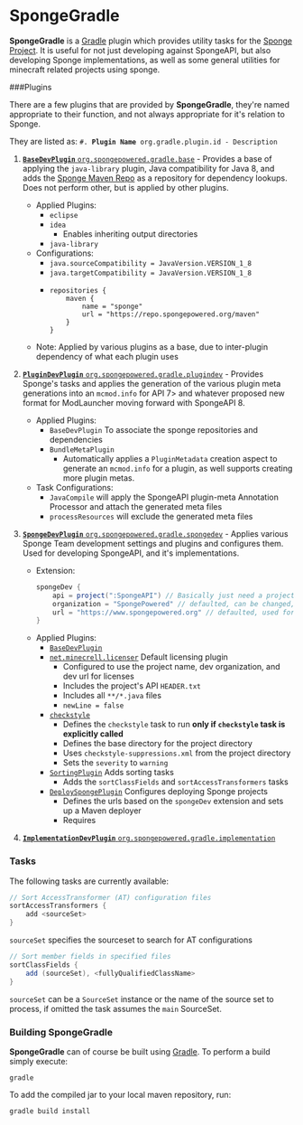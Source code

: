 # SpongeGradle

**SpongeGradle** is a [Gradle](http://gradle.org/) plugin which provides utility tasks for the [Sponge Project](/SpongePowered).
It is useful for not just developing against SpongeAPI, but also developing Sponge implementations, as well as some general utilities
for minecraft related projects using sponge. 

###Plugins

There are a few plugins that are provided by **SpongeGradle**, they're named appropriate to their function, and not
always appropriate for it's relation to Sponge.

They are listed as: `#. `**`Plugin Name`**` org.gradle.plugin.id - Description`

1. [**`BaseDevPlugin`** `org.spongepowered.gradle.base`](src/main/kotlin/org/spongepowered/gradle/plugindev/BaseDevPlugin.kt) -
Provides a base of applying the `java-library` plugin, Java compatibility for Java 8, and adds the 
[Sponge Maven Repo](https://repo.spongepowered.org/maven) as a repository for dependency lookups. Does not perform other, but is applied by other
 plugins.
    - Applied Plugins:
        - `eclipse`
        - `idea`
            - Enables inheriting output directories
        - `java-library`
    - Configurations:
        - `java.sourceCompatibility = JavaVersion.VERSION_1_8`
        - `java.targetCompatibility = JavaVersion.VERSION_1_8`
        - ```
          repositories {
              maven {
                  name = "sponge"
                  url = "https://repo.spongepowered.org/maven"                
              }
          }
          ```
    - Note: Applied by various plugins as a base, due to inter-plugin dependency of what each plugin uses
1. [**`PluginDevPlugin`** `org.spongepowered.gradle.plugindev`](src/main/kotlin/org/spongepowered/gradle/plugindev/PluginDevPlugin.kt) -
Provides Sponge's tasks and applies the generation of the various
plugin meta generations into an `mcmod.info` for API 7> and whatever proposed new format for
ModLauncher moving forward with SpongeAPI 8.
    - Applied Plugins:
        - `BaseDevPlugin` To associate the sponge repositories and dependencies
        - `BundleMetaPlugin`
            - Automatically applies a `PluginMetadata` creation aspect to generate an `mcmod.info` for a plugin, as well supports creating more
             plugin metas. 
    - Task Configurations:
        - `JavaCompile` will apply the SpongeAPI plugin-meta Annotation Processor and attach the generated meta files
        - `processResources` will exclude the generated meta files
1. [**`SpongeDevPlugin`** `org.spongepowered.gradle.spongedev`](src/main/kotlin/org/spongepowered/gradle/plugindev/SpongeDevPlugin.kt) - 
Applies various Sponge Team development settings and plugins and configures them. Used for developing SpongeAPI, and it's implementations.
    - Extension:
        ```groovy
        spongeDev {
            api = project(":SpongeAPI") // Basically just need a project reference to the API
            organization = "SpongePowered" // defaulted, can be changed, used for license headers
            url = "https://www.spongepowered.org" // defaulted, used for license headers
        }   
        ```
    - Applied Plugins:
        - [`BaseDevPlugin`](src/main/kotlin/org/spongepowered/gradle/plugindev/BaseDevPlugin.kt)
        - [`net.minecrell.licenser`](https://github.com/minecrell/Licenser/) Default licensing plugin
            - Configured to use the project  name, dev organization, and dev url for licenses
            - Includes the project's API `HEADER.txt`
            - Includes all `**/*.java` files
            - `newLine = false`
        - [`checkstyle`](https://docs.gradle.org/current/userguide/checkstyle_plugin.html)
            - Defines the `checkstyle` task to run **only if `checkstyle` task is explicitly called**
            - Defines the base directory for the project directory
            - Uses `checkstyle-suppressions.xml` from the project directory
            - Sets the `severity` to `warning`
        - [`SortingPlugin`](src/main/kotlin/org/spongepowered/gradle/sort/SpongeSortingPlugin.kt) Adds sorting tasks
            - Adds the `sortClassFields` and `sortAccessTransformers` tasks
        - [`DeploySpongePlugin`](src/main/kotlin/org/spongepowered/gradle/deploy/DeployImplementationPlugin.kt) Configures deploying Sponge projects
            - Defines the urls based on the `spongeDev` extension and sets up a Maven deployer
            - Requires 

1. [**`ImplementationDevPlugin`** `org.spongepowered.gradle.implementation`](src/main/kotlin/)



### Tasks

The following tasks are currently available:

```groovy
// Sort AccessTransformer (AT) configuration files
sortAccessTransformers {
    add <sourceSet>
}
```

`sourceSet` specifies the sourceset to search for AT configurations

```groovy
// Sort member fields in specified files
sortClassFields {
    add (sourceSet), <fullyQualifiedClassName>
}
```

`sourceSet` can be a `SourceSet` instance or the name of the source set to process, if omitted the task assumes the `main` SourceSet.

### Building SpongeGradle
**SpongeGradle** can of course be built using [Gradle](http://gradle.org/). To perform a build simply execute:

    gradle

To add the compiled jar to your local maven repository, run:

    gradle build install


